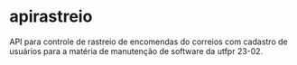 # apirastreio
API para controle de rastreio de encomendas do correios com cadastro de usuários para a matéria de manutenção de software da utfpr 23-02.

